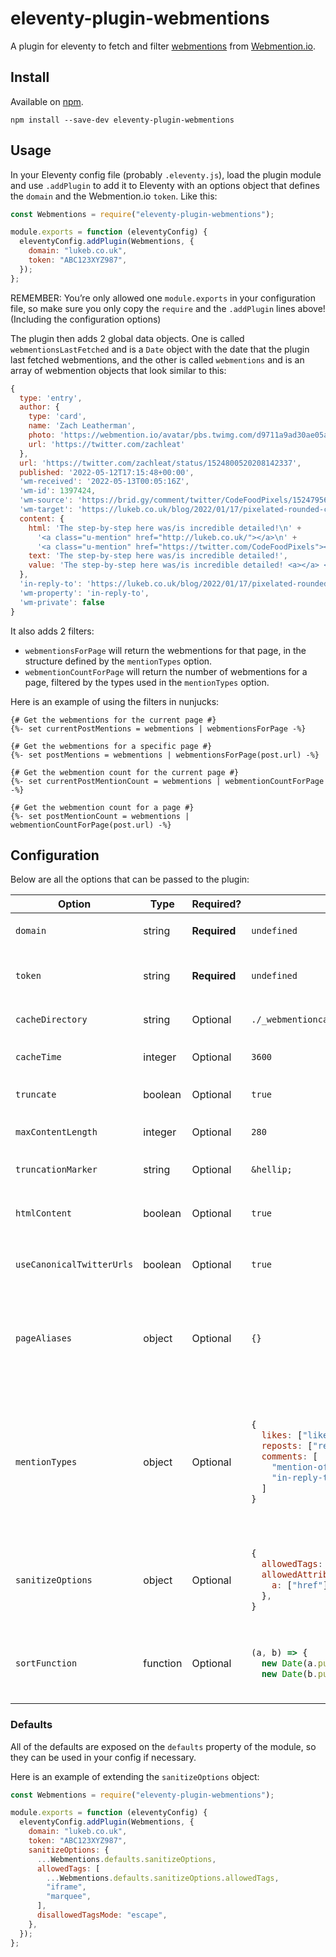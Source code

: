 # eleventy-plugin-webmentions

A plugin for eleventy to fetch and filter [webmentions](https://indieweb.org/Webmention) from [Webmention.io](https://webmention.io).

## Install

Available on [npm](https://www.npmjs.com/package/eleventy-plugin-webmentions).

`npm install --save-dev eleventy-plugin-webmentions`

## Usage

In your Eleventy config file (probably `.eleventy.js`), load the plugin module and use `.addPlugin` to add it to Eleventy with an options object that defines the `domain` and the Webmention.io `token`. Like this:

```javascript
const Webmentions = require("eleventy-plugin-webmentions");

module.exports = function (eleventyConfig) {
  eleventyConfig.addPlugin(Webmentions, {
    domain: "lukeb.co.uk",
    token: "ABC123XYZ987",
  });
};
```

REMEMBER: You’re only allowed one `module.exports` in your configuration file, so make sure you only copy the `require` and the `.addPlugin` lines above! (Including the configuration options)

The plugin then adds 2 global data objects. One is called `webmentionsLastFetched` and is a `Date` object with the date that the plugin last fetched webmentions, and the other is called `webmentions` and is an array of webmention objects that look similar to this:

```javascript
{
  type: 'entry',
  author: {
    type: 'card',
    name: 'Zach Leatherman',
    photo: 'https://webmention.io/avatar/pbs.twimg.com/d9711a9ad30ae05a761e4a728883bcbdd852cbf7d41437925b0afc47a8589795.jpg',
    url: 'https://twitter.com/zachleat'
  },
  url: 'https://twitter.com/zachleat/status/1524800520208142337',
  published: '2022-05-12T17:15:48+00:00',
  'wm-received': '2022-05-13T00:05:16Z',
  'wm-id': 1397424,
  'wm-source': 'https://brid.gy/comment/twitter/CodeFoodPixels/1524795680966991874/1524800520208142337',
  'wm-target': 'https://lukeb.co.uk/blog/2022/01/17/pixelated-rounded-corners-with-css-clip-path/',
  content: {
    html: 'The step-by-step here was/is incredible detailed!\n' +
      '<a class="u-mention" href="http://lukeb.co.uk/"></a>\n' +
      '<a class="u-mention" href="https://twitter.com/CodeFoodPixels"></a>',
    text: 'The step-by-step here was/is incredible detailed!',
    value: 'The step-by-step here was/is incredible detailed! <a></a> <a></a>'
  },
  'in-reply-to': 'https://lukeb.co.uk/blog/2022/01/17/pixelated-rounded-corners-with-css-clip-path/',
  'wm-property': 'in-reply-to',
  'wm-private': false
}
```

It also adds 2 filters:

- `webmentionsForPage` will return the webmentions for that page, in the structure defined by the `mentionTypes` option.
- `webmentionCountForPage` will return the number of webmentions for a page, filtered by the types used in the `mentionTypes` option.

Here is an example of using the filters in nunjucks:

```nunjucks
{# Get the webmentions for the current page #}
{%- set currentPostMentions = webmentions | webmentionsForPage -%}

{# Get the webmentions for a specific page #}
{%- set postMentions = webmentions | webmentionsForPage(post.url) -%}

{# Get the webmention count for the current page #}
{%- set currentPostMentionCount = webmentions | webmentionCountForPage -%}

{# Get the webmention count for a page #}
{%- set postMentionCount = webmentions | webmentionCountForPage(post.url) -%}

```

## Configuration

Below are all the options that can be passed to the plugin:

<table>
<thead>
<tr>
<th>Option</th>
<th>Type</th>
<th>Required?</th>
<th>Default</th>
<th>Description</th> 
</tr>
</thead>
<tr>
<td>

`domain`

</td>
<td>string</td>
<td>

**Required**

</td>
<td>

`undefined`

</td>
<td>The domain you wish to get the webmentions for.</td>
</tr>

<tr>
<td>

`token`

</td>
<td>string</td>
<td>

**Required**

</td>
<td>

`undefined`

</td>
<td>The webmention.io token (found at the bottom of [the webmention.io settings page](https://webmention.io/settings)).</td>
</tr>

<tr>
<td>

`cacheDirectory`

</td>
<td>string</td>
<td>Optional</td>
<td>

`./_webmentioncache`

</td>
<td>The directory for webmentions to be cached to.</td>
</tr>

<tr>
<td>

`cacheTime`

</td>
<td>integer</td>
<td>Optional</td>
<td>

`3600`

</td>
<td>The time in seconds for the cached webmentions to be considered "fresh".</td>
</tr>

<tr>
<td>

`truncate`

</td>
<td>boolean</td>
<td>Optional</td>
<td>

`true`

</td>
<td>Whether or not to truncate the webmentions</td>
</tr>

<tr>
<td>

`maxContentLength`

</td>
<td>integer</td>
<td>Optional</td>
<td>

`280`

</td>
<td>The length to truncate webmentions to if `truncate` is true</td>
</tr>

<tr>
<td>

`truncationMarker`

</td>
<td>string</td>
<td>Optional</td>
<td>

`&hellip;`

</td>
<td>The string to truncate the content with</td>
</tr>

<tr>
<td>

`htmlContent`

</td>
<td>boolean</td>
<td>Optional</td>
<td>

`true`

</td>
<td>Whether or not to return HTML content from the webmentions. If `false`, just text content will be returned.</td>
</tr>

<tr>
<td>

`useCanonicalTwitterUrls`

</td>
<td>boolean</td>
<td>Optional</td>
<td>

`true`

</td>
<td>

Whether or not to convert Twitter URLs using [tweetback-canonical](https://github.com/tweetback/tweetback-canonical)

</td>
</tr>

<tr>
<td>

`pageAliases`

</td>
<td>object</td>
<td>Optional</td>
<td>

`{}`

</td>
<td>

An object keyed by page path, with the values either being a string of a page that is an alias of that page (e.g an old page that has been redirected) or an array of strings.

</td>
</tr>

<tr>
<td>

`mentionTypes`

</td>
<td>object</td>
<td>Optional</td>
<td>

```javascript
{
  likes: ["like-of"],
  reposts: ["repost-of"],
  comments: [
    "mention-of",
    "in-reply-to"
  ]
}
```

</td>
<td>

A single layer object with groupings and types that should be returned for that grouping. The object can have any keys you wish (doesn't have to be `likes`, `reposts` and `comments` like the default) but each value should be an array of webmention types.[You can find a list of possible types here](https://github.com/aaronpk/webmention.io#find-links-of-a-specific-type-to-a-specific-page)

</td>
</tr>

<tr>
<td>

`sanitizeOptions`

</td>
<td>object</td>
<td>Optional</td>
<td>

```javascript
{
  allowedTags: ["b", "i", "em", "strong", "a", "p"],
  allowedAttributes: {
    a: ["href"],
  },
}
```

</td>
<td>

A set of options passed to `sanitize-html`. You can find a full list of available options here [You can find a full list of available options here](https://github.com/apostrophecms/sanitize-html)

</td>
</tr>

<tr>
<td>

`sortFunction`

</td>
<td>function</td>
<td>Optional</td>
<td>

```javascript
(a, b) => {
  new Date(a.published || a["wm-received"]) -
  new Date(b.published || b["wm-received"])
```

</td>
<td>A function to use when sorting the webmentions. By default, the webmentions will be sorted in date ascending order, either by when they were published or when they were recieved.</td>
</tr>

</table>

### Defaults

All of the defaults are exposed on the `defaults` property of the module, so they can be used in your config if necessary.

Here is an example of extending the `sanitizeOptions` object:

```javascript
const Webmentions = require("eleventy-plugin-webmentions");

module.exports = function (eleventyConfig) {
  eleventyConfig.addPlugin(Webmentions, {
    domain: "lukeb.co.uk",
    token: "ABC123XYZ987",
    sanitizeOptions: {
      ...Webmentions.defaults.sanitizeOptions,
      allowedTags: [
        ...Webmentions.defaults.sanitizeOptions.allowedTags,
        "iframe",
        "marquee",
      ],
      disallowedTagsMode: "escape",
    },
  });
};
```
